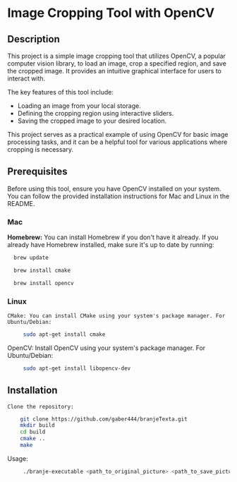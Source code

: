 # Image Cropping Tool with OpenCV

## Description

This project is a simple image cropping tool that utilizes OpenCV, a popular computer vision library, to load an image, crop a specified region, and save the cropped image. It provides an intuitive graphical interface for users to interact with.

The key features of this tool include:
- Loading an image from your local storage.
- Defining the cropping region using interactive sliders.
- Saving the cropped image to your desired location.

This project serves as a practical example of using OpenCV for basic image processing tasks, and it can be a helpful tool for various applications where cropping is necessary.

## Prerequisites

Before using this tool, ensure you have OpenCV installed on your system. You can follow the provided installation instructions for Mac and Linux in the README.

### Mac
**Homebrew:** You can install Homebrew if you don't have it already. If you already have Homebrew installed, make sure it's up to date by running:
```bash
  brew update

  brew install cmake

  brew install opencv
```
### Linux 
    CMake: You can install CMake using your system's package manager. For Ubuntu/Debian:
```bash
     sudo apt-get install cmake
```
OpenCV: Install OpenCV using your system's package manager. For Ubuntu/Debian:
```bash
     sudo apt-get install libopencv-dev
```
## Installation
    Clone the repository:
```bash
    git clone https://github.com/gaber444/branjeTexta.git
    mkdir build
    cd build
    cmake ..
    make
``` 
Usage: 
```bash
     ./branje-executable <path_to_original_picture> <path_to_save_picture>       
```
